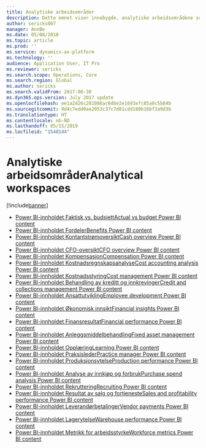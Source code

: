 ```yaml
---
title: Analytiske arbeidsområder
description: Dette emnet viser innebygde, analytiske arbeidsområdene som er tilgjengelige, og henviser til ressurser der du kan lære mer om dem.
author: sericks007
manager: AnnBe
ms.date: 05/08/2018
ms.topic: article
ms.prod: ''
ms.service: dynamics-ax-platform
ms.technology: ''
audience: Application User, IT Pro
ms.reviewer: sericks
ms.search.scope: Operations, Core
ms.search.region: Global
ms.author: sericks
ms.search.validFrom: 2017-06-30
ms.dyn365.ops.version: July 2017 update
ms.openlocfilehash: ee1a2d26c281086ac6dbe2e1693efc85a0c5b84b
ms.sourcegitcommit: 9d4c7edd0ae2053c37c7d81cdd180b16bf3a9d3b
ms.translationtype: HT
ms.contentlocale: nb-NO
ms.lasthandoff: 05/15/2019
ms.locfileid: "1548144"
---
```

# <a name="analytical-workspaces"></a><span data-ttu-id="1f710-103">Analytiske arbeidsområder</span><span class="sxs-lookup"><span data-stu-id="1f710-103">Analytical workspaces</span></span>
[!include[banner](../includes/banner.md)]

- [<span data-ttu-id="1f710-104">Power BI-innholdet Faktisk vs. budsjett</span><span class="sxs-lookup"><span data-stu-id="1f710-104">Actual vs budget Power BI content</span></span>](ledger-budgets-power-bi.md)
- [<span data-ttu-id="1f710-105">Power BI-innholdet Fordeler</span><span class="sxs-lookup"><span data-stu-id="1f710-105">Benefits Power BI content</span></span>](benefits-power-bi.md)
- [<span data-ttu-id="1f710-106">Power BI-innholdet Kontantstrømoversikt</span><span class="sxs-lookup"><span data-stu-id="1f710-106">Cash overview Power BI content</span></span>](../../financials/cash-bank-management/Cash-Overview-Power-BI-content.md)
- [<span data-ttu-id="1f710-107">Power BI-innholdet CFO-oversikt</span><span class="sxs-lookup"><span data-stu-id="1f710-107">CFO overview Power BI content</span></span>](CFO-power-bi.md)
- [<span data-ttu-id="1f710-108">Power BI-innholdet Kompensasjon</span><span class="sxs-lookup"><span data-stu-id="1f710-108">Compensation Power BI content</span></span>](compensation-power-bi.md)
- [<span data-ttu-id="1f710-109">Power BI-innholdet Kostnadsregnskapsanalyse</span><span class="sxs-lookup"><span data-stu-id="1f710-109">Cost accounting analysis Power BI content</span></span>](cost-accounting-analysis-content-pack.md) 
- [<span data-ttu-id="1f710-110">Power BI-innholdet Kostnadsstyring</span><span class="sxs-lookup"><span data-stu-id="1f710-110">Cost management Power BI content</span></span>](cost-management-content-pack.md)
- [<span data-ttu-id="1f710-111">Power BI-innholdet Behandling av kreditt og innkrevinger</span><span class="sxs-lookup"><span data-stu-id="1f710-111">Credit and collections management Power BI content</span></span>](../../financials/accounts-receivable/credit-collections-power-bi.md)
- [<span data-ttu-id="1f710-112">Power BI-innholdet Ansattutvikling</span><span class="sxs-lookup"><span data-stu-id="1f710-112">Employee development Power BI content</span></span>](employee-development-PBI.md) 
- [<span data-ttu-id="1f710-113">Power BI-innholdet Økonomisk innsikt</span><span class="sxs-lookup"><span data-stu-id="1f710-113">Financial insights Power BI content</span></span>](financial-insights.md)
- [<span data-ttu-id="1f710-114">Power BI-innholdet Finansresultat</span><span class="sxs-lookup"><span data-stu-id="1f710-114">Financial performance Power BI content</span></span>](financial-performance-power-bi-content-pack.md)
- [<span data-ttu-id="1f710-115">Power BI-innholdet Anleggsmiddelbehandling</span><span class="sxs-lookup"><span data-stu-id="1f710-115">Fixed asset management Power BI content</span></span>](../../financials/fixed-assets/Fixed-asset-management-workspace.md)
- [<span data-ttu-id="1f710-116">Power BI-innholdet Opplæring</span><span class="sxs-lookup"><span data-stu-id="1f710-116">Learning Power BI content</span></span>](learning-power-bi.md)
- [<span data-ttu-id="1f710-117">Power BI-innholdet Praksisleder</span><span class="sxs-lookup"><span data-stu-id="1f710-117">Practice manager Power BI content</span></span>](practice-manager-power-bi.md)
- [<span data-ttu-id="1f710-118">Power BI-innholdet Produksjonsytelse</span><span class="sxs-lookup"><span data-stu-id="1f710-118">Production performance Power BI content</span></span>](production-performance-power-bi.md)
- [<span data-ttu-id="1f710-119">Power BI-innholdet Analyse av innkjøp og forbruk</span><span class="sxs-lookup"><span data-stu-id="1f710-119">Purchase spend analysis Power BI content</span></span>](purchase-content-pack-for-power-bi.md) 
- [<span data-ttu-id="1f710-120">Power BI-innholdet Rekruttering</span><span class="sxs-lookup"><span data-stu-id="1f710-120">Recruiting Power BI content</span></span>](recruiting-analysis-power-bi-content-pack.md) 
- [<span data-ttu-id="1f710-121">Power BI-innholdet Resultat av salg og fortjeneste</span><span class="sxs-lookup"><span data-stu-id="1f710-121">Sales and profitability performance Power BI content</span></span>](sales-profitability-performance-content-pack.md)
- [<span data-ttu-id="1f710-122">Power BI-innholdet Leverandørbetalinger</span><span class="sxs-lookup"><span data-stu-id="1f710-122">Vendor payments Power BI content</span></span>](../../financials/accounts-payable/Vendor-payments-workspace.md)
- [<span data-ttu-id="1f710-123">Power BI-innholdet Lagerytelse</span><span class="sxs-lookup"><span data-stu-id="1f710-123">Warehouse performance Power BI content</span></span>](warehouse-power-bi-content.md)
- [<span data-ttu-id="1f710-124">Power BI-innholdet Metrikk for arbeidsstyrke</span><span class="sxs-lookup"><span data-stu-id="1f710-124">Workforce metrics Power BI content</span></span>](workforce-analysis-power-bi-content-pack.md)
